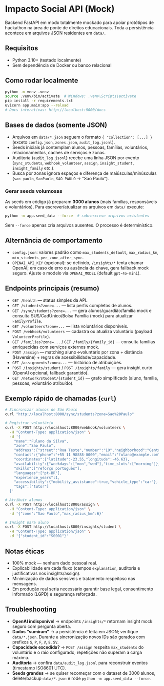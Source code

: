 # Impacto Social API (Mock)

Backend FastAPI em modo totalmente mockado para apoiar protótipos de hackathon na área de ponte de direitos educacionais. Toda a persistência acontece em arquivos JSON residentes em `data/`.

## Requisitos

- Python 3.10+ (testado localmente)
- Sem dependência de Docker ou banco relacional

## Como rodar localmente

```bash
python -m venv .venv
source .venv/bin/activate  # Windows: .venv\Scripts\activate
pip install -r requirements.txt
uvicorn app.main:app --reload
# Docs interativas: http://localhost:8000/docs
```

## Bases de dados (somente JSON)

- Arquivos em `data/*.json` seguem o formato `{ "collection": [...] }` (exceto `config.json`, `zones.json`, `audit_log.jsonl`).
- Seeds iniciais já contemplam alunos, pessoas, famílias, voluntários, relacionamentos, caches de serviços e zonas.
- Auditoria (`audit_log.jsonl`) recebe uma linha JSON por evento (`sync_students`, `webhook_volunteer`, `assign`, `insight_student`, `insight_family` etc.).
- Busca por zonas ignora espaços e diferença de maiúsculas/minúsculas (`sao paulo`, `SaoPaulo`, `SAO PAULO` → "Sao Paulo").

### Gerar seeds volumosas

As seeds em código já preparam **3000 alunos** (mais famílias, responsáveis e voluntários). Para escrever/atualizar os arquivos em `data/` execute:

```bash
python -m app.seed_data --force  # sobrescreve arquivos existentes
```

Sem `--force` apenas cria arquivos ausentes. O processo é determinístico.

## Alternância de comportamento

- `config.json`: valores padrão como `max_students_default`, `max_radius_km`, `min_students_per_zone_after_sync`.
- `OPENAI_API_KEY` (opcional): se definido, `/insights/*` tenta chamar OpenAI; em caso de erro ou ausência da chave, gera fallback mock seguro. Ajuste o modelo via `OPENAI_MODEL` (default `gpt-4o-mini`).

## Endpoints principais (resumo)

- `GET /health` — status simples da API.
- `GET /students?zone=...` — lista perfis completos de alunos.
- `GET /sync/students?zone=...` — gera alunos/guardião/família mock e consulta SUS/CadÚnico/Bolsa Família (mock) para atualizar `FamilyProfile`.
- `GET /volunteers?zone=...` — lista voluntários disponíveis.
- `POST /webhook/volunteers` — cadastra ou atualiza voluntário (payload `VolunteerProfile`).
- `GET /families?zone=...` / `GET /family/{family_id}` — consulta famílias enriquecidas com serviços externos mock.
- `POST /assign` — matching aluno→voluntário por zona + distância (Haversine) + regras de acessibilidade/capacidade.
- `GET /assignments?zone=...` — histórico de atribuições.
- `POST /insights/student` / `POST /insights/family` — gera insight curto (OpenAI opcional, fallback garantido).
- `GET /network/student/{student_id}` — grafo simplificado (aluno, família, pessoas, voluntário atribuído).

## Exemplo rápido de chamadas (`curl`)

```bash
# Sincronizar alunos de São Paulo
curl "http://localhost:8000/sync/students?zone=Sao%20Paulo"

# Registrar voluntário
curl -X POST http://localhost:8000/webhook/volunteers \
  -H "Content-Type: application/json" \
  -d '{
    "name":"Fulano da Silva",
    "zone":"Sao Paulo",
    "address":{"street":"Rua Teste","number":"10","neighborhood":"Centro","city":"São Paulo","state":"SP","postal_code":"01000-000"},
    "contact":{"phone":"+55 11 98888-0000","email":"fulano@example.com","whatsapp_preferred":true},
    "coordinates":{"latitude":-23.55,"longitude":-46.63},
    "availability":{"weekdays":["mon","wed"],"time_slots":["morning"]},
    "skills":["reforço português"],
    "languages":["pt-BR"],
    "experience_years":1,
    "accessibility":{"mobility_assistance":true,"vehicle_type":"car"},
    "tags":["tutor"]
  }'

# Atribuir alunos
curl -X POST http://localhost:8000/assign \
  -H "Content-Type: application/json" \
  -d '{"zone":"Sao Paulo","max_radius_km":6}'

# Insight para aluno
curl -X POST http://localhost:8000/insights/student \
  -H "Content-Type: application/json" \
  -d '{"student_id":"S0001"}'
```

## Notas éticas

- 100% mock — nenhum dado pessoal real.
- Explicabilidade em cada fluxo (campos `explanation`, auditoria e justificativas nos insights/assign).
- Minimização de dados sensíveis e tratamento respeitoso nas mensagens.
- Em produção real seria necessário garantir base legal, consentimento informado (LGPD) e segurança reforçada.

## Troubleshooting

- **OpenAI indisponível** → endpoints `/insights/*` retornam insight mock seguro com pergunta aberta.
- **Dados “sumiram”** → a persistência é feita em JSON; verifique `data/*.json`. Durante a sincronização novos IDs são gerados com prefixos `S`, `P`, `F`, `V`, `E`, `SV`.
- **Capacidade excedida?** → `POST /assign` respeita `max_students` do voluntário e o raio configurado; repetições não superam a carga máxima.
- **Auditoria** → confira `data/audit_log.jsonl` para reconstruir eventos (timestamp ISO8601 UTC).
- **Seeds grandes** → se quiser recomeçar com o dataset de 3000 alunos, delete/backup `data/*.json` e rode `python -m app.seed_data --force`.
